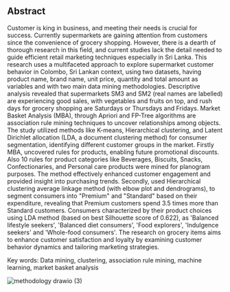 ## Abstract
Customer is king in business, and meeting their needs is crucial for success. Currently supermarkets are gaining attention from customers since the convenience of grocery shopping. However, there is a dearth of thorough research in this field, and current studies lack the detail needed to guide efficient retail marketing techniques especially in Sri Lanka. This research uses a multifaceted approach to explore supermarket customer behavior in Colombo, Sri Lankan context, using two datasets, having product name, brand name, unit price, quantity and total amount as variables and with two main data mining methodologies. Descriptive analysis revealed that supermarkets SM3 and SM2 (real names are labelled) are experiencing good sales, with vegetables and fruits on top, and rush days for grocery shopping are Saturdays or Thursdays and Fridays.
Market Basket Analysis (MBA), through Apriori and FP-Tree algorithms are association rule mining techniques to uncover relationships among objects. The study utilized methods like K-means, Hierarchical clustering, and Latent Dirichlet allocation (LDA, a document clustering method) for consumer segmentation, identifying different customer groups in the market.
Firstly MBA, uncovered rules for products, enabling future promotional discounts. Also 10 rules for product categories like Beverages, Biscuits, Snacks, Confectionaries, and Personal care products were mined for planogram purposes. The method effectively enhanced customer engagement and provided insight into purchasing trends. Secondly, used Hierarchical clustering average linkage method (with elbow plot and dendrograms), to segment consumers into "Premium" and "Standard" based on their expenditure, revealing that Premium customers spend 3.5 times more than Standard customers. Consumers characterized by their product choices using LDA method (based on best Silhouette score of 0.622), as 'Balanced lifestyle seekers', 'Balanced diet consumers', 'Food explorers', 'Indulgence seekers' and 'Whole-food consumers'. The research on grocery items aims to enhance customer satisfaction and loyalty by examining customer behavior dynamics and tailoring marketing strategies.

Key words: Data mining, clustering, association rule mining, machine learning, market basket analysis


![methodology drawio (3)](https://user-images.githubusercontent.com/86557599/231429786-a85de3fc-71ef-4e6f-b75b-cfabd9fb1e81.png)

